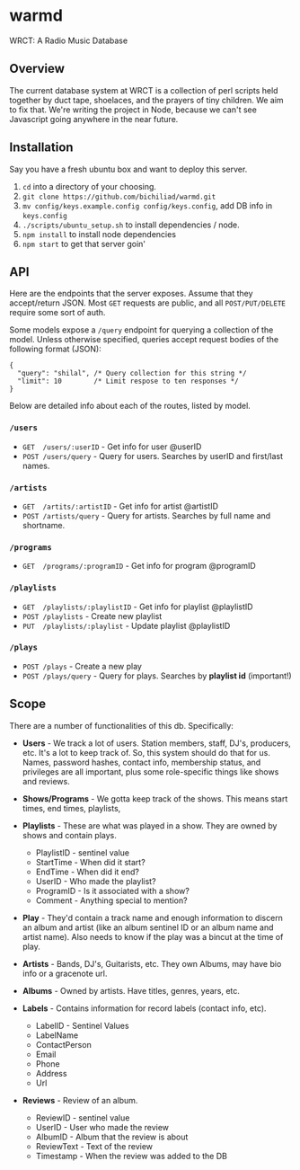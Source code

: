 warmd
=====

WRCT: A Radio Music Database


Overview
--------
The current database system at WRCT is a collection of perl scripts held together by duct tape, shoelaces, and the prayers of tiny children.
We aim to fix that. We're writing the project in Node, because we can't see Javascript going anywhere in the near future.


Installation
------------

Say you have a fresh ubuntu box and want to deploy this server.

1. ```cd``` into a directory of your choosing.
2. ```git clone https://github.com/bichiliad/warmd.git```
3. ```mv config/keys.example.config config/keys.config```, add DB info in ```keys.config```
4. ```./scripts/ubuntu_setup.sh``` to install dependencies / node.
5. ```npm install``` to install node dependencies
6. ```npm start``` to get that server goin'


API
---

Here are the endpoints that the server exposes. Assume that they accept/return JSON.
Most ```GET``` requests are public, and all ```POST/PUT/DELETE``` require some sort of auth.

Some models expose a ```/query``` endpoint for querying a collection of the model.
Unless otherwise specified, queries accept request bodies of the following format (JSON):

```
{
  "query": "shilal", /* Query collection for this string */
  "limit": 10        /* Limit respose to ten responses */
}
```

Below are detailed info about each of the routes, listed by model.

### ```/users```

 * ```GET  /users/:userID``` - Get info for user @userID
 * ```POST /users/query``` - Query for users. Searches by userID and first/last names.

### ```/artists```

 * ```GET  /artits/:artistID``` - Get info for artist @artistID
 * ```POST /artists/query``` - Query for artists. Searches by full name and shortname.

### ```/programs```

 * ```GET  /programs/:programID``` - Get info for program @programID

### ```/playlists```

 * ```GET  /playlists/:playlistID``` - Get info for playlist @playlistID
 * ```POST /playlists``` - Create new playlist
 * ```PUT  /playlists/:playlist``` - Update playlist @playlistID

### ```/plays```

 * ```POST /plays``` - Create a new play
 * ```POST /plays/query``` - Query for plays. Searches by **playlist id** (important!)

Scope
-----
There are a number of functionalities of this db. Specifically:


 * **Users** - We track a lot of users. Station members, staff, DJ's, producers, etc. It's a lot to keep track of. So, this system should do that for us. Names, password hashes, contact info, membership status, and privileges are all important, plus some role-specific things like shows and reviews.

 * **Shows/Programs** - We gotta keep track of the shows. This means start times, end times, playlists,

 * **Playlists** - These are what was played in a show. They are owned by shows and contain plays.
     * PlaylistID - sentinel value
     * StartTime - When did it start?
     * EndTime - When did it end?
     * UserID - Who made the playlist?
     * ProgramID - Is it associated with a show?
     * Comment - Anything special to mention?

 * **Play** - They'd contain a track name and enough information to discern an album and artist (like an album sentinel ID or an album name and artist name). Also needs to know if the play was a bincut at the time of play.

 * **Artists** - Bands, DJ's, Guitarists, etc. They own Albums, may have bio info or a gracenote url.

 * **Albums** - Owned by artists. Have titles, genres, years, etc.

 * **Labels** - Contains information for record labels (contact info, etc).
     * LabelID - Sentinel Values
     * LabelName
     * ContactPerson
     * Email
     * Phone
     * Address
     * Url

 * **Reviews** - Review of an album.
     * ReviewID - sentinel value
     * UserID - User who made the review
     * AlbumID - Album that the review is about
     * ReviewText - Text of the review
     * Timestamp - When the review was added to the DB
